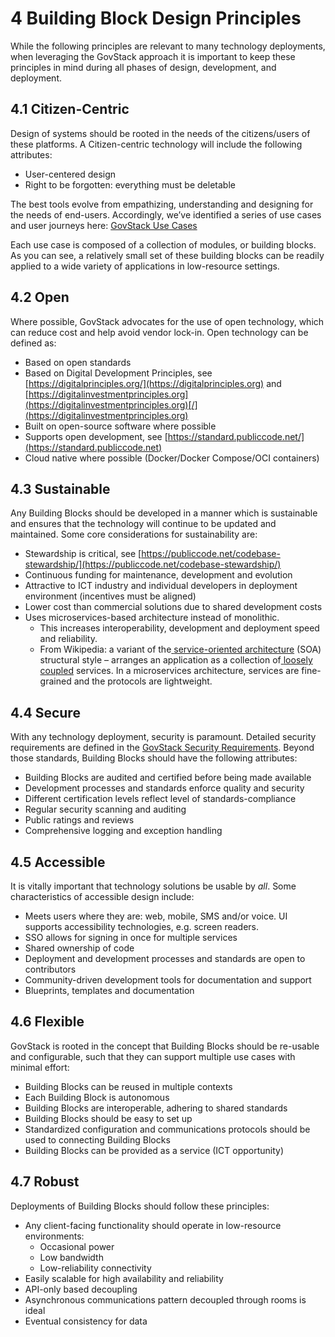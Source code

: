 # 4 Building Block Design Principles

While the following principles are relevant to many technology deployments, when leveraging the GovStack approach it is important to keep these principles in mind during all phases of design, development, and deployment.

## 4.1 Citizen-Centric

Design of systems should be rooted in the needs of the citizens/users of these platforms. A Citizen-centric technology will include the following attributes:

* User-centered design
* Right to be forgotten: everything must be deletable

The best tools evolve from empathizing, understanding and designing for the needs of end-users. Accordingly, we’ve identified a series of use cases and user journeys here: [GovStack Use Cases](https://govstack.gitbook.io/product-use-cases)

Each use case is composed of a collection of modules, or building blocks. As you can see, a relatively small set of these building blocks can be readily applied to a wide variety of applications in low-resource settings.

## 4.2 Open <a href="#_hj7wrge29nf5" id="_hj7wrge29nf5"></a>

Where possible, GovStack advocates for the use of open technology, which can reduce cost and help avoid vendor lock-in. Open technology can be defined as:

* Based on open standards
* Based on Digital Development Principles, see [https://digitalprinciples.org/](https://digitalprinciples.org) and [https://digitalinvestmentprinciples.org](https://digitalinvestmentprinciples.org)[/](https://digitalinvestmentprinciples.org)
* Built on open-source software where possible
* Supports open development, see [https://standard.publiccode.net/](https://standard.publiccode.net)
* Cloud native where possible (Docker/Docker Compose/OCI containers)

## 4.3 Sustainable <a href="#_5fv1ildee3ef" id="_5fv1ildee3ef"></a>

Any Building Blocks should be developed in a manner which is sustainable and ensures that the technology will continue to be updated and maintained. Some core considerations for sustainability are:

* Stewardship is critical, see [https://publiccode.net/codebase-stewardship/](https://publiccode.net/codebase-stewardship/)
* Continuous funding for maintenance, development and evolution
* Attractive to ICT industry and individual developers in deployment environment (incentives must be aligned)
* Lower cost than commercial solutions due to shared development costs
* Uses microservices-based architecture instead of monolithic.
  * This increases interoperability, development and deployment speed and reliability.
  * From Wikipedia: a variant of the[ ](https://en.wikipedia.org/wiki/Service-oriented\_architecture)[service-oriented architecture](https://en.wikipedia.org/wiki/Service-oriented\_architecture) (SOA) structural style – arranges an application as a collection of[ ](https://en.wikipedia.org/wiki/Loose\_coupling)[loosely coupled](https://en.wikipedia.org/wiki/Loose\_coupling) services. In a microservices architecture, services are fine-grained and the protocols are lightweight.

## 4.4 Secure <a href="#_1tvbgx5xc0is" id="_1tvbgx5xc0is"></a>

With any technology deployment, security is paramount. Detailed security requirements are defined in the [GovStack Security Requirements](https://govstack.gitbook.io/specification/security-requirements). Beyond those standards, Building Blocks should have the following attributes:

* Building Blocks are audited and certified before being made available
* Development processes and standards enforce quality and security
* Different certification levels reflect level of standards-compliance
* Regular security scanning and auditing
* Public ratings and reviews
* Comprehensive logging and exception handling

## 4.5 Accessible <a href="#_64y5ys9r1wf3" id="_64y5ys9r1wf3"></a>

It is vitally important that technology solutions be usable by _all_. Some characteristics of accessible design include:

* Meets users where they are: web, mobile, SMS and/or voice. UI supports accessibility technologies, e.g. screen readers.
* SSO allows for signing in once for multiple services
* Shared ownership of code
* Deployment and development processes and standards are open to contributors
* Community-driven development tools for documentation and support
* Blueprints, templates and documentation

## 4.6 Flexible <a href="#_ul5nalat80jf" id="_ul5nalat80jf"></a>

GovStack is rooted in the concept that Building Blocks should be re-usable and configurable, such that they can support multiple use cases with minimal effort:

* Building Blocks can be reused in multiple contexts
* Each Building Block is autonomous
* Building Blocks are interoperable, adhering to shared standards
* Building Blocks should be easy to set up
* Standardized configuration and communications protocols should be used to connecting Building Blocks
* Building Blocks can be provided as a service (ICT opportunity)

## 4.7 Robust <a href="#_jgyljayvwagf" id="_jgyljayvwagf"></a>

Deployments of Building Blocks should follow these principles:

* Any client-facing functionality should operate in low-resource environments:
  * Occasional power
  * Low bandwidth
  * Low-reliability connectivity
* Easily scalable for high availability and reliability
* API-only based decoupling
* Asynchronous communications pattern decoupled through rooms is ideal
* Eventual consistency for data
